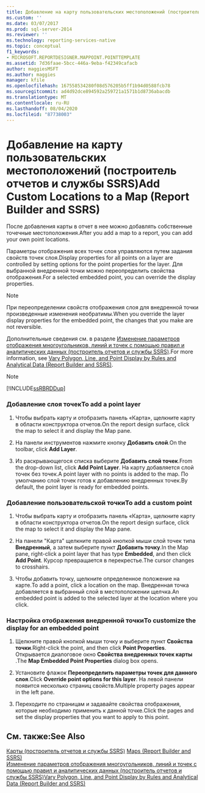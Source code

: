 ```yaml
---
title: Добавление на карту пользовательских местоположений (построитель отчетов и службы SSRS) | Документы Майкрософт
ms.custom: ''
ms.date: 03/07/2017
ms.prod: sql-server-2014
ms.reviewer: ''
ms.technology: reporting-services-native
ms.topic: conceptual
f1_keywords:
- MICROSOFT.REPORTDESIGNER.MAPPOINT.POINTTEMPLATE
ms.assetid: 7d36faae-5bcc-446a-9eba-f42349cafacb
author: maggiesMSFT
ms.author: maggies
manager: kfile
ms.openlocfilehash: 167558534280f08d576205b5ff1b94d0588fcb78
ms.sourcegitcommit: ad4d92dce894592a259721a1571b1d8736abacdb
ms.translationtype: MT
ms.contentlocale: ru-RU
ms.lasthandoff: 08/04/2020
ms.locfileid: "87738003"
---
```

# <a name="add-custom-locations-to-a-map-report-builder-and-ssrs"></a><span data-ttu-id="4f588-102">Добавление на карту пользовательских местоположений (построитель отчетов и службы SSRS)</span><span class="sxs-lookup"><span data-stu-id="4f588-102">Add Custom Locations to a Map (Report Builder and SSRS)</span></span>
  <span data-ttu-id="4f588-103">После добавления карты в отчет в нее можно добавлять собственные точечные местоположения.</span><span class="sxs-lookup"><span data-stu-id="4f588-103">After you add a map to a report, you can add your own point locations.</span></span>  
  
 <span data-ttu-id="4f588-104">Параметры отображения всех точек слоя управляются путем задания свойств точек слоя.</span><span class="sxs-lookup"><span data-stu-id="4f588-104">Display properties for all points on a layer are controlled by setting options for the point properties for the layer.</span></span> <span data-ttu-id="4f588-105">Для выбранной внедренной точки можно переопределить свойства отображения.</span><span class="sxs-lookup"><span data-stu-id="4f588-105">For a selected embedded point, you can override the display properties.</span></span>  
  
> [!NOTE]  
>  <span data-ttu-id="4f588-106">При переопределении свойств отображения слоя для внедренной точки произведенные изменения необратимы.</span><span class="sxs-lookup"><span data-stu-id="4f588-106">When you override the layer display properties for the embedded point, the changes that you make are not reversible.</span></span>  
  
 <span data-ttu-id="4f588-107">Дополнительные сведения см. в разделе [Изменение параметров отображения многоугольников, линий и точек с помощью правил и аналитических данных (построитель отчетов и службы SSRS)](vary-polygon-line-and-point-display-by-rules-and-analytical-data.md).</span><span class="sxs-lookup"><span data-stu-id="4f588-107">For more information, see [Vary Polygon, Line, and Point Display by Rules and Analytical Data &#40;Report Builder and SSRS&#41;](vary-polygon-line-and-point-display-by-rules-and-analytical-data.md).</span></span>  
  
> [!NOTE]  
>  [!INCLUDE[ssRBRDDup](../../includes/ssrbrddup-md.md)]  
  
### <a name="to-add-a-point-layer"></a><span data-ttu-id="4f588-108">Добавление слоя точек</span><span class="sxs-lookup"><span data-stu-id="4f588-108">To add a point layer</span></span>  
  
1.  <span data-ttu-id="4f588-109">Чтобы выбрать карту и отобразить панель «Карта», щелкните карту в области конструктора отчетов.</span><span class="sxs-lookup"><span data-stu-id="4f588-109">On the report design surface, click the map to select it and display the Map pane.</span></span>  
  
2.  <span data-ttu-id="4f588-110">На панели инструментов нажмите кнопку **Добавить слой**.</span><span class="sxs-lookup"><span data-stu-id="4f588-110">On the toolbar, click **Add Layer**.</span></span>  
  
3.  <span data-ttu-id="4f588-111">Из раскрывающегося списка выберите **Добавить слой точек**.</span><span class="sxs-lookup"><span data-stu-id="4f588-111">From the drop-down list, click **Add Point Layer**.</span></span> <span data-ttu-id="4f588-112">На карту добавляется слой точек без точек.</span><span class="sxs-lookup"><span data-stu-id="4f588-112">A point layer with no points is added to the map.</span></span> <span data-ttu-id="4f588-113">По умолчанию слой точек готов к добавлению внедренных точек.</span><span class="sxs-lookup"><span data-stu-id="4f588-113">By default, the point layer is ready for embedded points.</span></span>  
  
### <a name="to-add-a-custom-point"></a><span data-ttu-id="4f588-114">Добавление пользовательской точки</span><span class="sxs-lookup"><span data-stu-id="4f588-114">To add a custom point</span></span>  
  
1.  <span data-ttu-id="4f588-115">Чтобы выбрать карту и отобразить панель «Карта», щелкните карту в области конструктора отчетов.</span><span class="sxs-lookup"><span data-stu-id="4f588-115">On the report design surface, click the map to select it and display the Map pane.</span></span>  
  
2.  <span data-ttu-id="4f588-116">На панели "Карта" щелкните правой кнопкой мыши слой точек типа **Внедренный**, а затем выберите пункт **Добавить точку**.</span><span class="sxs-lookup"><span data-stu-id="4f588-116">In the Map pane, right-click a point layer that has type **Embedded**, and then click **Add Point**.</span></span> <span data-ttu-id="4f588-117">Курсор превращается в перекрестье.</span><span class="sxs-lookup"><span data-stu-id="4f588-117">The cursor changes to crosshairs.</span></span>  
  
3.  <span data-ttu-id="4f588-118">Чтобы добавить точку, щелкните определенное положение на карте.</span><span class="sxs-lookup"><span data-stu-id="4f588-118">To add a point, click a location on the map.</span></span> <span data-ttu-id="4f588-119">Внедренная точка добавляется в выбранный слой в местоположении щелчка.</span><span class="sxs-lookup"><span data-stu-id="4f588-119">An embedded point is added to the selected layer at the location where you click.</span></span>  
  
### <a name="to-customize-the-display-for-an-embedded-point"></a><span data-ttu-id="4f588-120">Настройка отображения внедренной точки</span><span class="sxs-lookup"><span data-stu-id="4f588-120">To customize the display for an embedded point</span></span>  
  
1.  <span data-ttu-id="4f588-121">Щелкните правой кнопкой мыши точку и выберите пункт **Свойства точки**.</span><span class="sxs-lookup"><span data-stu-id="4f588-121">Right-click the point, and then click **Point Properties**.</span></span> <span data-ttu-id="4f588-122">Открывается диалоговое окно **Свойства внедренных точек карты** .</span><span class="sxs-lookup"><span data-stu-id="4f588-122">The **Map Embedded Point Properties** dialog box opens.</span></span>  
  
2.  <span data-ttu-id="4f588-123">Установите флажок **Переопределить параметры точек для данного слоя**.</span><span class="sxs-lookup"><span data-stu-id="4f588-123">Click **Override point options for this layer**.</span></span> <span data-ttu-id="4f588-124">На левой панели появится несколько страниц свойств.</span><span class="sxs-lookup"><span data-stu-id="4f588-124">Multiple property pages appear in the left pane.</span></span>  
  
3.  <span data-ttu-id="4f588-125">Переходите по страницам и задавайте свойства отображения, которые необходимо применить к данной точке.</span><span class="sxs-lookup"><span data-stu-id="4f588-125">Click the pages and set the display properties that you want to apply to this point.</span></span>  
  
## <a name="see-also"></a><span data-ttu-id="4f588-126">См. также:</span><span class="sxs-lookup"><span data-stu-id="4f588-126">See Also</span></span>  
 <span data-ttu-id="4f588-127">[Карты (построитель отчетов и службы SSRS)](maps-report-builder-and-ssrs.md) </span><span class="sxs-lookup"><span data-stu-id="4f588-127">[Maps &#40;Report Builder and SSRS&#41;](maps-report-builder-and-ssrs.md) </span></span>  
 [<span data-ttu-id="4f588-128">Изменение параметров отображения многоугольников, линий и точек с помощью правил и аналитических данных (построитель отчетов и службы SSRS)</span><span class="sxs-lookup"><span data-stu-id="4f588-128">Vary Polygon, Line, and Point Display by Rules and Analytical Data &#40;Report Builder and SSRS&#41;</span></span>](vary-polygon-line-and-point-display-by-rules-and-analytical-data.md)  
  
  
